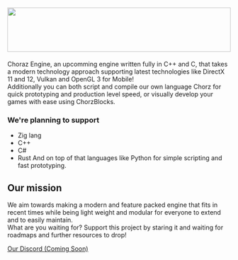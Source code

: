 # <img height="100rem" width="100%" src="https://github.com/chorazengine/.github/assets/72300200/3a6e3dbc-feb7-4c57-b274-e960eb1a3382" >
Choraz Engine, an upcomming engine written fully in C++ and C, that takes a modern technology approach supporting latest technologies like DirectX 11 and 12, Vulkan and OpenGL 3 for Mobile!<br>
Additionally you can both script and compile our own language Chorz for quick prototyping and production level speed, or visually develop your games with ease using ChorzBlocks.

### We're planning to support
- Zig lang
- C++
- C#
- Rust
And on top of that languages like Python for simple scripting and fast prototyping.

## Our mission
We aim towards making a modern and feature packed engine that fits in recent times while being light weight and modular for everyone to extend and to easily maintain.<br>
What are you waiting for? Support this project by staring it and waiting for roadmaps and further resources to drop!

[Our Discord (Coming Soon)](#)
